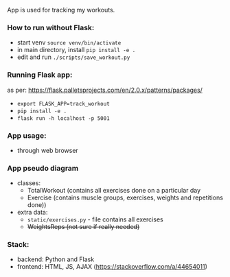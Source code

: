 App is used for tracking my workouts.

### How to run without Flask:
- start venv `source venv/bin/activate`
- in main directory, install `pip install -e .`
- edit and run `./scripts/save_workout.py`

### Running Flask app:
as per: https://flask.palletsprojects.com/en/2.0.x/patterns/packages/
- `export FLASK_APP=track_workout`
- `pip install -e .`
- `flask run -h localhost -p 5001`

### App usage:
- through web browser

### App pseudo diagram
- classes:
    - TotalWorkout (contains all exercises done on a particular day
    - Exercise (contains muscle groups, exercises, weights and repetitions done))
- extra data:
    - `static/exercises.py` - file contains all exercises
    - ~~WeightsReps (not sure if really needed)~~

### Stack:
- backend: Python and Flask
- frontend: HTML, JS, AJAX (https://stackoverflow.com/a/44654011)